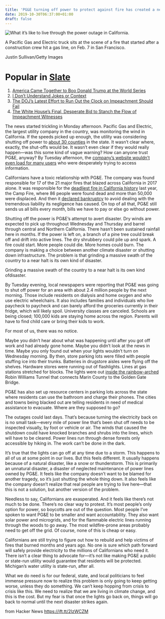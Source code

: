 ```yaml
---
title: 'PG&E turning off power to protect against fire has created a new disaster'
date: 2019-10-30T06:37:00+01:00
draft: false
---
```


![](https://compote.slate.com/images/e1c8098b-706d-4e60-a232-ef86a5304d54.jpeg?width=780&height=520&rect=5004x3336&offset=0x0 "What it’s like to live through the power outage in California.")  

A Pacific Gas and Electric truck sits at the scene of a fire that started after a construction crew hit a gas line, on Feb. 7 in San Francisco.

Justin Sullivan/Getty Images

Popular in [Slate](https://slate.com/)
======================================

1.  [America Came Together to Boo Donald Trump at the World Series](https://slate.com/news-and-politics/2019/10/donald-trump-booed-world-series-us-open-veterans-impeachment.html)
2.  [I Don’t Understand Jokes or Context](https://slate.com/news-and-politics/2019/10/trump-world-series-lock-him-up-chant-pundits.html)
3.  [The DOJ’s Latest Effort to Run Out the Clock on Impeachment Should Fail](https://slate.com/news-and-politics/2019/10/william-barr-impeachment-clock.html)
4.  [The White House’s Final, Desperate Bid to Stanch the Flow of Impeachment Witnesses](https://slate.com/news-and-politics/2019/10/white-house-blocks-charles-kupperman-impeachment-testimony.html)

The news started trickling in Monday afternoon. Pacific Gas and Electric, the largest utility company in the country, was monitoring the wind in California. If the speeds picked up enough, the utility was considering shutting off power to [about 30 counties](https://www.pgecurrents.com/2019/10/07/pge-is-monitoring-a-severe-wind-event-later-this-week-that-could-impact-nearly-30-counties-across-northern-and-central-california/) in the state. It wasn’t clear where, exactly, the shut-offs would be. It wasn’t even clear if they would really happen—was this some kind of vague warning? How can anyone trust PG&E, anyway? By Tuesday afternoon, the [company’s website wouldn’t even load for many users](https://www.sacbee.com/news/california/fires/article235924677.html) who were desperately trying to access information.

Californians have a toxic relationship with PG&E. The company was found responsible for 17 of the 21 major fires that blazed across California in 2017 alone. It was responsible for the [deadliest fire in California history](https://slate.com/human-interest/2018/11/california-camp-fire-evacuation-survivors-paradise-pulga.html) last year, the Camp Fire, where 86 people were found dead and more than 50,000 were displaced. And then it [declared bankruptcy](https://slate.com/business/2019/01/pge-bankruptcy-california-fires-camp-fire.html) to avoid dealing with the tremendous liability its negligence has caused. On top of all that, PG&E still sends us all bills every month, bills we have to pay or else go without power.

Shutting off the power is PG&E’s attempt to avert disaster. Dry winds are expected to pick up throughout Wednesday and Thursday and barrel through central and Northern California. There hasn’t been sustained rainfall here in months. If the power is left on, a branch of a pine tree could break off and drift into active lines. The dry shrubbery could pile up and spark. A fire could start. More people could die. More homes could burn. The company is making a choice between another climate disaster or shutting down infrastructure. The problem is that grinding a massive swath of the country to a near halt is its own kind of disaster.

Grinding a massive swath of the country to a near halt is its own kind ofdisaster.

By Tuesday evening, local newspapers were reporting that PG&E was going to shut off power for an area with about 2.4 million people by the next morning. Those include residents on dialysis and home oxygen and who use electric wheelchairs. It also includes families and individuals who live paycheck to paycheck and can barely afford the groceries currently in their fridge, which will likely spoil. University classes are canceled. Schools are being closed; 100,000 kids are staying home across the region. Parents will have to find child care or bring their kids to work.

For most of us, there was no notice.

Maybe you didn’t hear about what was happening until after you got off work and had already gone home. Maybe you didn’t look at the news in time. Maybe you only found out when your lights wouldn’t turn on Wednesday morning. By then, store parking lots were filled with people stuffing ice into their trunks. Batteries in drugstore aisles were flying off the shelves. Hardware stores were running out of flashlights. Lines at gas stations stretched for blocks. The lights were out [inside the rainbow-arched](https://twitter.com/RobinWinstonTV/status/1181916495741255680) Robin Williams Tunnel that connects Marin County to the Golden Gate Bridge.

PG&E has also set up resource centers in parking lots across the state where residents can use the bathroom and charge their phones. The cities and towns being blacked out are telling residents in need of medical assistance to evacuate. Where are they supposed to go?

The outages could last days. That’s because turning the electricity back on is no small task—every mile of power line that’s been shut off needs to be inspected visually, by foot or vehicle or air. The winds that caused the shutdown could have knocked branches and shrubs into the lines, which will have to be cleared. Power lines run through dense forests only accessible by hiking in. The work can’t be done in the dark.

It’s true that the lights can go off at any time due to a storm. This happens to all of us at some point in our lives. But this feels different. It usually happens because of a natural disaster, like a snow or thunderstorm. This is primarily an unnatural disaster, a disaster of neglected maintenance of power lines owned by PG&E. It feels like the company doesn’t want to be blamed for another tragedy, so it’s just shutting the whole thing down. It also feels like the company doesn’t realize that real people are trying to live here—that this is not a solution, but another version of the problem.

Needless to say, Californians are exasperated. And it feels like there’s not much to be done. There’s no clear way to protest. It’s most people’s only option for power, so boycotts are out of the question. Most people I’ve spoken to want PG&E to be smaller and want accountability. They also want solar power and microgrids, and for the flammable electric lines running through the woods to go away. The most wildfire-prone areas probably need to get off the grid. Of course, none of this is cheap or easy.

Californians are still trying to figure out how to rebuild and help victims of fires that burned months and years ago. No one is sure which path forward will safely provide electricity to the millions of Californians who need it. There isn’t a clear thing to advocate for—it’s not like making PG&E a public or state-run utility would guarantee that residents will be protected. Michigan’s water utility is state-run, after all.

What we do need is for our federal, state, and local politicians to feel immense pressure now to realize this problem is only going to keep getting worse, unless they do something. We can’t keep hopping from crisis to crisis like this. We need to realize that we are living in climate change, and this is the cost. But my fear is that once the lights go back on, things will go back to normal until the next disaster strikes again.

  
  
from Hacker News https://ift.tt/2IzWCZM